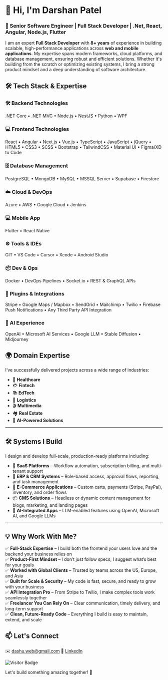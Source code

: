 # 👋 Hi, I'm Darshan Patel

### 🚀 Senior Software Engineer | Full Stack Developer | .Net, React, Angular, Node.js, Flutter 

I am an expert **Full Stack Developer** with **8+ years** of experience in building scalable, high-performance applications across **web and mobile applications**. My expertise spans modern frameworks, cloud platforms, and database management, ensuring robust and efficient solutions. Whether it's building from the scratch or optimizing existing systems, I bring a strong product mindset and a deep understanding of software architecture.

## 🛠 Tech Stack & Expertise

### 🛠️ Backend Technologies
.NET Core • .NET MVC • Node.js • NestJS • Python • WPF

### 💻 Frontend Technologies
React • Angular • Next.js • Vue.js • TypeScript • JavaScript • jQuery • HTML5 • CSS3 • SCSS • Bootstrap • TailwindCSS • Material UI • Figma/XD to Code 

### 🗄️ Database Management
PostgreSQL • MongoDB • MySQL • MSSQL Server • Supabase • Firestore

### ☁️ Cloud & DevOps
Azure • AWS • Google Cloud • Jenkins 

### 💻 Mobile App
Flutter • React Native  

### ⚙️ Tools & IDEs
GIT • VS Code • Cursor • Xcode • Android Studio

### 📦 Dev & Ops
Docker • DevOps Pipelines • Socket.io • REST & GraphQL APIs

### 🔌 Plugins & Integrations
Stripe • Google Maps / Mapbox • SendGrid • Mailchimp • Twilio • Firebase Push Notifications • Any Third Party API Integration

### 🤖 AI Experience
OpenAI • Microsoft AI Services • Google LLM • Stable Diffusion • Midjourney

## 🌍 Domain Expertise

I’ve successfully delivered projects across a wide range of industries:

- 🏥 **Healthcare**
- 💳 **Fintech**
- 📚 **EdTech**
- 🚚 **Logistics**
- 🎬 **Multimedia**
- 🏘️ **Real Estate** 
- 🤖 **AI-Powered Solutions**

---

## 🛠️ Systems I Build

I design and develop full-scale, production-ready platforms including:

- 💼 **SaaS Platforms** – Workflow automation, subscription billing, and multi-tenant support  
- 🏢 **ERP & CRM Systems** – Role-based access, approval flows, reporting, and task management  
- 🛒 **E-Commerce Applications** – Custom carts, payments (Stripe, PayPal), inventory, and order flows  
- 📦 **CMS Solutions** – Headless or dynamic content management for blogs, marketing, and landing pages  
- 🧠 **AI-Integrated Apps** – LLM-enabled features using OpenAI, Microsoft AI, and Google LLMs  

---

## 💡 Why Work With Me?

✅ **Full-Stack Expertise** – I build both the frontend your users love and the backend your business relies on  
✅ **Product-First Mindset** – I don’t just follow specs, I suggest what’s best for your goals  
✅ **Worked with Global Clients** – Trusted by teams across the US, Europe, and Asia  
✅ **Built for Scale & Security** – My code is fast, secure, and ready to grow with your business  
✅ **API Integration Pro** – From Stripe to Twilio, I make complex tools work seamlessly together  
✅ **Freelancer You Can Rely On** – Clear communication, timely delivery, and long-term support  
✅ **Clean, Future-Ready Code** – Everything I build is easy to maintain, extend, and scale  


## 📫 Let's Connect
✉️ [dashu.web@gmail.com](mailto:dashu.web@gmail.com)
🔗 [LinkedIn](https://www.linkedin.com/in/darshanvpatel/)

![Visitor Badge](https://visitor-badge.laobi.icu/badge?page_id=dashu6101)

Let's build something amazing together! 🚀
